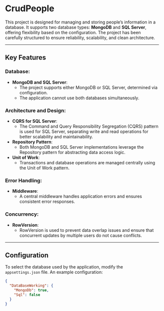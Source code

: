 # CrudPeople

This project is designed for managing and storing people’s information in a database. It supports two database types: **MongoDB** and **SQL Server**, offering flexibility based on the configuration. The project has been carefully structured to ensure reliability, scalability, and clean architecture.

---

## Key Features

### Database:
- **MongoDB and SQL Server**:
  - The project supports either MongoDB or SQL Server, determined via configuration.
  - The application cannot use both databases simultaneously.

### Architecture and Design:
- **CQRS for SQL Server**:
  - The Command and Query Responsibility Segregation (CQRS) pattern is used for SQL Server, separating write and read operations for better scalability and maintainability.
- **Repository Pattern**:
  - Both MongoDB and SQL Server implementations leverage the Repository pattern for abstracting data access logic.
- **Unit of Work**:
  - Transactions and database operations are managed centrally using the Unit of Work pattern.

### Error Handling:
- **Middleware**:
  - A central middleware handles application errors and ensures consistent error responses.

### Concurrency:
- **RowVersion**:
  - RowVersion is used to prevent data overlap issues and ensure that concurrent updates by multiple users do not cause conflicts.

---

## Configuration
To select the database used by the application, modify the `appsettings.json` file. An example configuration:

```json
{
  "DataBaseWorking": {
    "MongoDb": true,
    "Sql": false
  }
}
